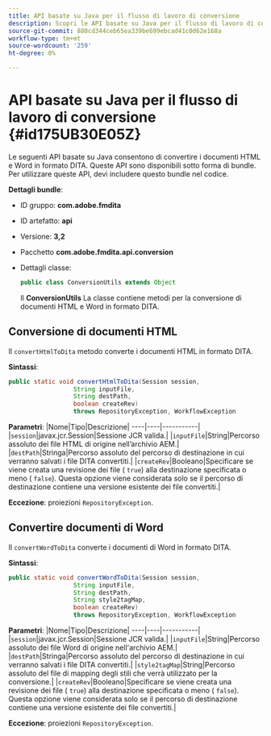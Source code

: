 ```yaml
---
title: API basate su Java per il flusso di lavoro di conversione
description: Scopri le API basate su Java per il flusso di lavoro di conversione
source-git-commit: 880cd344ceb65ea339be699ebcad41c0d62e168a
workflow-type: tm+mt
source-wordcount: '259'
ht-degree: 0%

---
```


# API basate su Java per il flusso di lavoro di conversione {#id175UB30E05Z}

Le seguenti API basate su Java consentono di convertire i documenti HTML e Word in formato DITA. Queste API sono disponibili sotto forma di bundle. Per utilizzare queste API, devi includere questo bundle nel codice.

**Dettagli bundle**:

- ID gruppo: **com.adobe.fmdita**

- ID artefatto: **api**

- Versione: **3,2**

- Pacchetto **com.adobe.fmdita.api.conversion**

- Dettagli classe:

  ```JAVA
  public class ConversionUtils extends Object
  ```

  Il **ConversionUtils** La classe contiene metodi per la conversione di documenti HTML e Word in formato DITA.


## Conversione di documenti HTML

Il `convertHtmlToDita` metodo converte i documenti HTML in formato DITA.

**Sintassi**:

```JAVA
public static void convertHtmlToDita(Session session, 
                  String inputFile, 
                  String destPath, 
                  boolean createRev) 
                  throws RepositoryException, WorkflowException
```

**Parametri**: |Nome|Tipo|Descrizione| ----|----|-----------| |`session`|javax.jcr.Session|Sessione JCR valida.| |`inputFile`|String|Percorso assoluto dei file HTML di origine nell’archivio AEM.| |`destPath`|Stringa|Percorso assoluto del percorso di destinazione in cui verranno salvati i file DITA convertiti.| |`createRev`|Booleano|Specificare se viene creata una revisione dei file \( `true`\) alla destinazione specificata o meno \( `false`\). Questa opzione viene considerata solo se il percorso di destinazione contiene una versione esistente dei file convertiti.|

**Eccezione**: proiezioni `RepositoryException`.

## Convertire documenti di Word

Il ``convertWordToDita`` converte i documenti di Word in formato DITA.

**Sintassi**:

```JAVA
public static void convertWordToDita(Session session, 
                  String inputFile,
                  String destPath, 
                  String style2tagMap, 
                  boolean createRev) 
                  throws RepositoryException, WorkflowException
```

**Parametri**: |Nome|Tipo|Descrizione| ----|----|-----------| |`session`|javax.jcr.Session|Sessione JCR valida.| |`inputFile`|String|Percorso assoluto dei file Word di origine nell&#39;archivio AEM.| |`destPath`|Stringa|Percorso assoluto del percorso di destinazione in cui verranno salvati i file DITA convertiti.| |`style2tagMap`|String|Percorso assoluto del file di mapping degli stili che verrà utilizzato per la conversione.| |`createRev`|Booleano|Specificare se viene creata una revisione dei file \( `true`\) alla destinazione specificata o meno \( `false`\). Questa opzione viene considerata solo se il percorso di destinazione contiene una versione esistente dei file convertiti.|

**Eccezione**: proiezioni `RepositoryException`.
